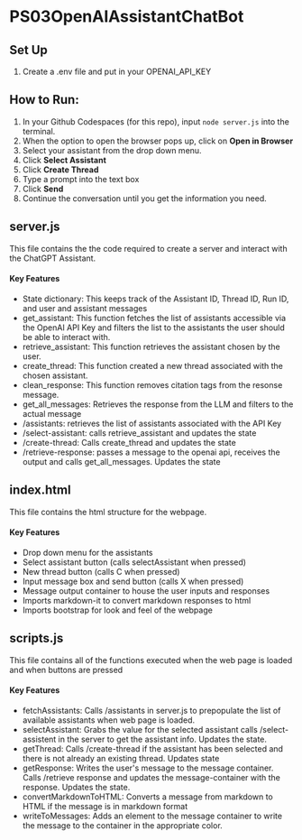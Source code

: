 # PS03OpenAIAssistantChatBot

## Set Up
1. Create a .env file and put in your OPENAI_API_KEY

## How to Run:
1. In your Github Codespaces (for this repo), input `node server.js` into the terminal.
2. When the option to open the browser pops up, click on **Open in Browser**
3. Select your assistant from the drop down menu.
4. Click **Select Assistant**
5. Click **Create Thread**
6. Type a prompt into the text box
7. Click **Send**
8. Continue the conversation until you get the information you need.

## server.js
This file contains the the code required to create a server and interact with the ChatGPT Assistant.

#### Key Features
- State dictionary: This keeps track of the Assistant ID, Thread ID, Run ID, and user and assistant messages
- get_assistant: This function fetches the list of assistants accessible via the OpenAI API Key and filters the list to the assistants the user should be able to interact with.
- retrieve_assistant: This function retrieves the assistant chosen by the user.
- create_thread: This function created a new thread associated with the chosen assistant.
- clean_response: This function removes citation tags from the resonse message.
- get_all_messages: Retrieves the response from the LLM and filters to the actual message
- /assistants: retrieves the list of assistants associated with the API Key
- /select-assistant: calls retrieve_assistant and updates the state
- /create-thread: Calls create_thread and updates the state
- /retrieve-response: passes a message to the openai api, receives the output and calls get_all_messages. Updates the state

## index.html
This file contains the html structure for the webpage.

#### Key Features
- Drop down menu for the assistants
- Select assistant button (calls selectAssistant when pressed)
- New thread button (calls C when pressed)
- Input message box and send button (calls X when pressed)
- Message output container to house the user inputs and responses
- Imports markdown-it to convert markdown responses to html
- Imports bootstrap for look and feel of the webpage

## scripts.js
This file contains all of the functions executed when the web page is loaded and when buttons are pressed

#### Key Features
- fetchAssistants: Calls /assistants in server.js to prepopulate the list of available assistants when web page is loaded.
- selectAssistant: Grabs the value for the selected assistant calls /select-assistent in the server to get the assistant info. Updates the state.
- getThread: Calls /create-thread if the assistant has been selected and there is not already an existing thread. Updates state
- getResponse: Writes the user's message to the message container. Calls /retrieve response and updates the message-container with the response. Updates the state.
- convertMarkdownToHTML: Converts a message from markdown to HTML if the message is in markdown format
- writeToMessages: Adds an element to the message container to write the message to the container in the appropriate color.